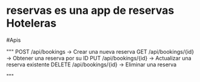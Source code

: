 # reservas es una app de reservas Hoteleras

#Apis

"""
POST /api/bookings -> Crear una nueva reserva
GET /api/bookings/{id} -> Obtener una reserva por su ID
PUT /api/bookings/{id} -> Actualizar una reserva existente
DELETE /api/bookings/{id} -> Eliminar una reserva

"""